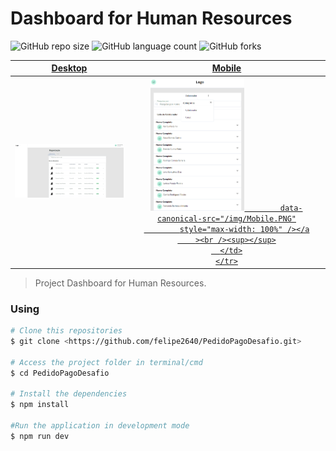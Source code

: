# Dashboard for Human Resources

![GitHub repo size](https://img.shields.io/github/repo-size/felipe2640/Dashboard_RH?style=for-the-badge)
![GitHub language count](https://img.shields.io/github/languages/count/felipe2640/Dashboard_RH?style=for-the-badge)
![GitHub forks](https://img.shields.io/github/forks/felipe2640/Dashboard_RH?style=for-the-badge)

<!-- Image -->

<table role="table">
  <thead>
    <tr>
      <th align="center">
        <a href="" rel="nofollow"><strong>Desktop</strong></a>
      </th>
      <th align="center">
        <a href="" rel="nofollow"><strong>Mobile</strong></a>
      </th>
    </tr>
  </thead>
  <tbody>
    <tr>
      <td align="center">
        <a href="" rel="nofollow"
          ><img
            src="/img/Desktop.PNG"
            alt="Screenshot of Desktop dashboard"
            width="300"
            data-canonical-src="/img/Desktop.PNG"
            style="max-width: 100%" /></a
        ><br /><sup></sup>
      </td>
      <td align="center">
        <a href="" rel="nofollow"
          ><img
            src="/img/Mobile.PNG"
            alt="Screenshot of Mobile dashboard"
            width="150"
            
            data-canonical-src="/img/Mobile.PNG"
            style="max-width: 100%" /></a
        ><br /><sup></sup>
      </td>
    </tr>
  </tbody>
</table>

<!-- ---------------------------------------------------------------->

> Project Dashboard for Human Resources.

### Using

```bash
# Clone this repositories
$ git clone <https://github.com/felipe2640/PedidoPagoDesafio.git>

# Access the project folder in terminal/cmd
$ cd PedidoPagoDesafio

# Install the dependencies
$ npm install

#Run the application in development mode
$ npm run dev
```
